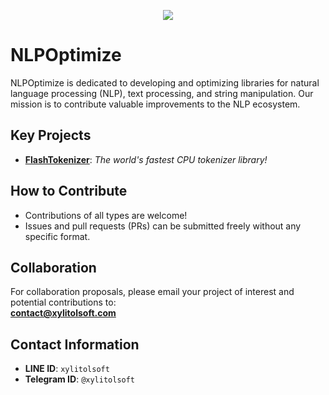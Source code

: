 
<p align="center">
  <img src="https://github.com/user-attachments/assets/d862c13a-874a-4918-b803-4bbd74579884">
</p>



# NLPOptimize


NLPOptimize is dedicated to developing and optimizing libraries for natural language processing (NLP), text processing, and string manipulation. Our mission is to contribute valuable improvements to the NLP ecosystem.

## Key Projects

- **[FlashTokenizer](https://github.com/NLPOptimize/FlashTokenizer)**: *The world's fastest CPU tokenizer library!*

## How to Contribute

- Contributions of all types are welcome!
- Issues and pull requests (PRs) can be submitted freely without any specific format.

## Collaboration

For collaboration proposals, please email your project of interest and potential contributions to:   
**contact@xylitolsoft.com**

## Contact Information

- **LINE ID**: `xylitolsoft`
- **Telegram ID**: `@xylitolsoft`

